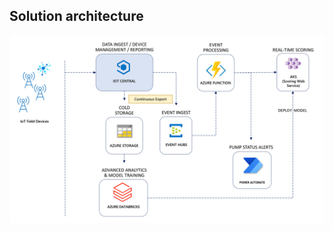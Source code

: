 ## Solution architecture

![The architecture diagram shows the components of the preferred solution.](media/preferred-solution.png "High-level architecture")